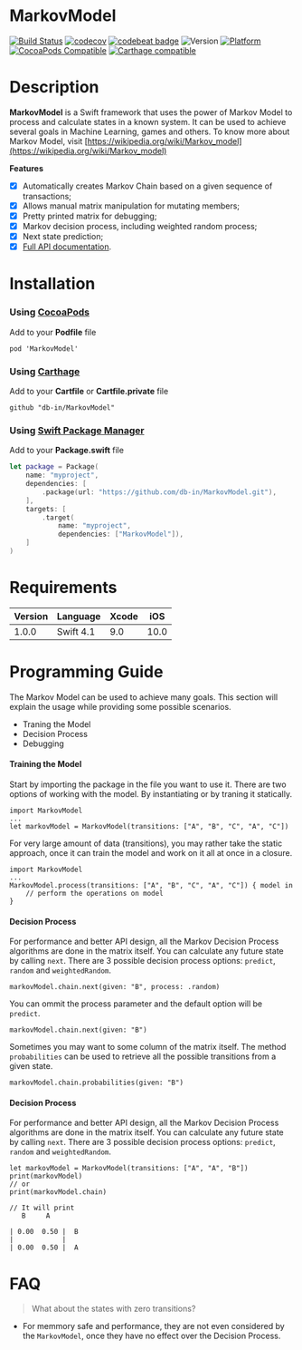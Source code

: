 # MarkovModel

[![Build Status](https://travis-ci.org/db-in/MarkovModel.svg?branch=master)](https://travis-ci.org/db-in/MarkovModel)
[![codecov](https://codecov.io/gh/db-in/MarkovModel/branch/master/graph/badge.svg)](https://codecov.io/gh/db-in/MarkovModel)
[![codebeat badge](https://codebeat.co/badges/5563135f-7e49-4e66-aa44-b4f6fbb9b331)](https://codebeat.co/projects/github-com-db-in-markovmodel-master)
![Version](https://img.shields.io/badge/swift-4.1-red.svg)
[![Platform](https://img.shields.io/cocoapods/p/MarkovModel.svg?style=flat)](https://markovmodel.github.io/MarkovModel)
[![CocoaPods Compatible](https://img.shields.io/cocoapods/v/MarkovModel.svg)](https://img.shields.io/cocoapods/v/MarkovModel.svg)
[![Carthage compatible](https://img.shields.io/badge/Carthage-compatible-4BC51D.svg?style=flat)](https://github.com/Carthage/Carthage)

# Description
**MarkovModel** is a Swift framework that uses the power of Markov Model to process and calculate states in a known system. It can be used to achieve several goals in Machine Learning, games and others.
To know more about Markov Model, visit [https://wikipedia.org/wiki/Markov_model](https://wikipedia.org/wiki/Markov_model)

**Features**

- [x] Automatically creates Markov Chain based on a given sequence of transactions;
- [x] Allows manual matrix manipulation for mutating members;
- [x] Pretty printed matrix for debugging;
- [x] Markov decision process, including weighted random process;
- [x] Next state prediction;
- [x] [Full API documentation](https://db-in.github.io/MarkovModel/).

# Installation

### Using [CocoaPods](https://cocoapods.org)

Add to your **Podfile** file

```
pod 'MarkovModel'
```

### Using [Carthage](https://github.com/Carthage/Carthage)

Add to your **Cartfile** or **Cartfile.private** file

```
github "db-in/MarkovModel"
```

### Using [Swift Package Manager](https://swift.org/package-manager)

Add to your **Package.swift** file

```swift
let package = Package(
    name: "myproject",
    dependencies: [
        .package(url: "https://github.com/db-in/MarkovModel.git"),
    ],
    targets: [
        .target(
            name: "myproject",
            dependencies: ["MarkovModel"]),
    ]
)
```

# Requirements
Version | Language | Xcode | iOS
------- | -------- | ----- | ---
 1.0.0  | Swift 4.1  |  9.0  | 10.0

# Programming Guide
The Markov Model can be used to achieve many goals. This section will explain the usage while providing some possible scenarios.

* Traning the Model
* Decision Process
* Debugging

#### Training the Model
Start by importing the package in the file you want to use it. There are two options of working with the model. By instantiating or by traning it statically.

```
import MarkovModel
...
let markovModel = MarkovModel(transitions: ["A", "B", "C", "A", "C"])
```

For very large amount of data (transitions), you may rather take the static approach, once it can train the model and work on it all at once in a closure.

```
import MarkovModel
...
MarkovModel.process(transitions: ["A", "B", "C", "A", "C"]) { model in
	// perform the operations on model
}
```

#### Decision Process
For performance and better API design, all the Markov Decision Process algorithms are done in the matrix itself.
You can calculate any future state by calling `next`. There are 3 possible decision process options: `predict`, `random` and `weightedRandom`.

```
markovModel.chain.next(given: "B", process: .random)
```

You can ommit the process parameter and the default option will be `predict`.


```
markovModel.chain.next(given: "B")
```

Sometimes you may want to some column of the matrix itself. The method `probabilities` can be used to retrieve all the possible transitions from a given state.

```
markovModel.chain.probabilities(given: "B")
```
#### Decision Process
For performance and better API design, all the Markov Decision Process algorithms are done in the matrix itself.
You can calculate any future state by calling `next`. There are 3 possible decision process options: `predict`, `random` and `weightedRandom`.

```
let markovModel = MarkovModel(transitions: ["A", "A", "B"])
print(markovModel)
// or
print(markovModel.chain)

// It will print
   B     A    

| 0.00  0.50 |  B   
|            |
| 0.00  0.50 |  A   
```


# FAQ
> What about the states with zero transitions?

- For memmory safe and performance, they are not even considered by the `MarkovModel`, once they have no effect over the Decision Process.
